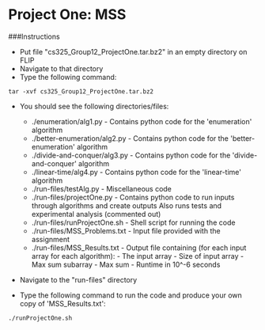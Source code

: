 Project One: MSS
===

###Instructions

* Put file "cs325_Group12_ProjectOne.tar.bz2" in an empty directory on FLIP
* Navigate to that directory
* Type the following command:

```    
tar -xvf cs325_Group12_ProjectOne.tar.bz2
```
    
* You should see the following directories/files:

	* ./enumeration/alg1.py             - Contains python code for the 'enumeration' algorithm
	* ./better-enumeration/alg2.py      - Contains python code for the 'better-enumeration' algorithm
	* ./divide-and-conquer/alg3.py      - Contains python code for the 'divide-and-conquer' algorithm
	* ./linear-time/alg4.py             - Contains python code for the 'linear-time' algorithm
	* ./run-files/testAlg.py            - Miscellaneous code
	* ./run-files/projectOne.py         - Contains python code to run inputs through algorithms and create outputs
                                    Also runs tests and experimental analysis (commented out)
	* ./run-files/runProjectOne.sh      - Shell script for running the code
	* ./run-files/MSS_Problems.txt      - Input file provided with the assignment
	* ./run-files/MSS_Results.txt       - Output file containing (for each input array for each algorithm):
                                    - The input array
                                    - Size of input array
                                    - Max sum subarray
                                    - Max sum
                                    - Runtime in 10^-6 seconds

* Navigate to the "run-files" directory

* Type the following command to run the code and produce your own copy of 'MSS_Results.txt':

```
./runProjectOne.sh
```
